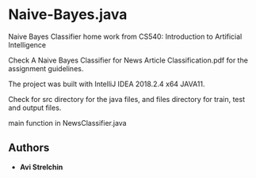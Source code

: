 # Naive-Bayes.java
Naive Bayes Classifier home work from CS540: Introduction to Artificial Intelligence

Check A Naive Bayes Classifier for News Article Classification.pdf for the assignment guidelines.

The project was built with IntelliJ IDEA 2018.2.4 x64 JAVA11.

Check for src directory for the java files, and files directory for train, test and output files.

main function in NewsClassifier.java

## Authors

* **Avi Strelchin** 
